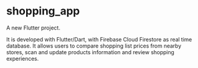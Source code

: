 # shopping_app

A new Flutter project.

It is developed with Flutter/Dart, with Firebase Cloud Firestore as real time database.
It allows users to compare shopping list prices from nearby stores, scan and update products information and review shopping experiences.
